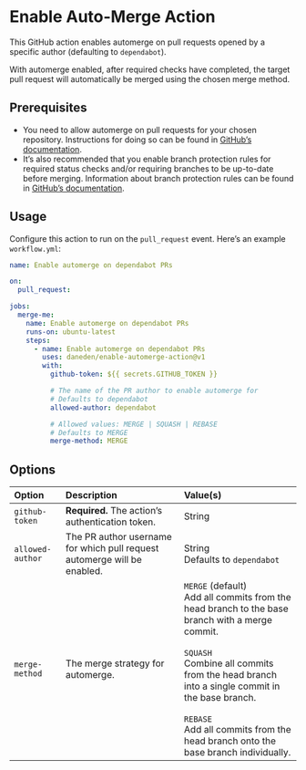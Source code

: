 # Enable Auto-Merge Action

This GitHub action enables automerge on pull requests opened by a specific
author (defaulting to `dependabot`).

With automerge enabled, after required checks have completed, the target pull
request will automatically be merged using the chosen merge method.

## Prerequisites

- You need to allow automerge on pull requests for your chosen repository.
  Instructions for doing so can be found in
  [GitHub’s documentation](https://docs.github.com/en/github/administering-a-repository/managing-auto-merge-for-pull-requests-in-your-repository).
- It’s also recommended that you enable branch protection rules for required
  status checks and/or requiring branches to be up-to-date before merging.
  Information about branch protection rules can be found in
  [GitHub’s documentation](https://docs.github.com/en/github/administering-a-repository/managing-a-branch-protection-rule).

## Usage

Configure this action to run on the `pull_request` event. Here’s an example
`workflow.yml`:

```yaml
name: Enable automerge on dependabot PRs

on:
  pull_request:

jobs:
  merge-me:
    name: Enable automerge on dependabot PRs
    runs-on: ubuntu-latest
    steps:
      - name: Enable automerge on dependabot PRs
        uses: daneden/enable-automerge-action@v1
        with:
          github-token: ${{ secrets.GITHUB_TOKEN }}

          # The name of the PR author to enable automerge for
          # Defaults to dependabot
          allowed-author: dependabot

          # Allowed values: MERGE | SQUASH | REBASE
          # Defaults to MERGE
          merge-method: MERGE
```

## Options

| Option           | Description                                                              | Value(s)                                                                                                                                                                                                                                                                                                  |
| :--------------- | :----------------------------------------------------------------------- | :-------------------------------------------------------------------------------------------------------------------------------------------------------------------------------------------------------------------------------------------------------------------------------------------------------- |
| `github-token`   | **Required.** The action’s authentication token.                         | String                                                                                                                                                                                                                                                                                                    |
| `allowed-author` | The PR author username for which pull request automerge will be enabled. | String<br/>Defaults to `dependabot`                                                                                                                                                                                                                                                                       |
| `merge-method`   | The merge strategy for automerge.                                        | `MERGE` (default)<br/>Add all commits from the head branch to the base branch with a merge commit.<br/><br/> `SQUASH`<br/>Combine all commits from the head branch into a single commit in the base branch.<br/><br/>`REBASE`<br/>Add all commits from the head branch onto the base branch individually. |
